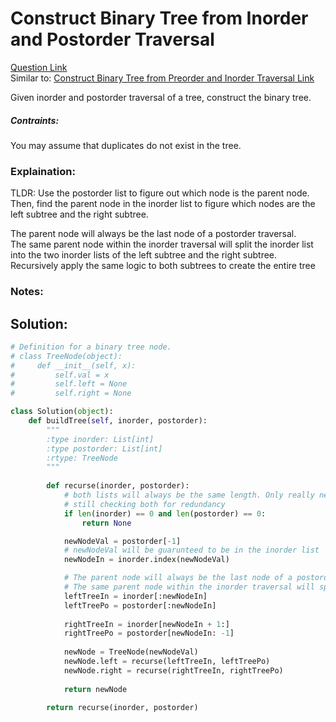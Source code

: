 # Construct Binary Tree from Inorder and Postorder Traversal

[Question Link](https://leetcode.com/explore/learn/card/data-structure-tree/133/conclusion/942/)    
Similar to: [Construct Binary Tree from Preorder and Inorder Traversal Link](https://leetcode.com/explore/learn/card/data-structure-tree/133/conclusion/943/)  

Given inorder and postorder traversal of a tree, construct the binary tree.

##### Contraints:
You may assume that duplicates do not exist in the tree.

### Explaination:
TLDR: Use the postorder list to figure out which node is the parent node. Then, find the parent node in the inorder list to figure which nodes are the left subtree and the right subtree.  

The parent node will always be the last node of a postorder traversal.  
The same parent node within the inorder traversal will split the inorder list into the two inorder lists of the left subtree and the right subtree.  
Recursively apply the same logic to both subtrees to create the entire tree

### Notes:


## Solution:
```Python
# Definition for a binary tree node.
# class TreeNode(object):
#     def __init__(self, x):
#         self.val = x
#         self.left = None
#         self.right = None

class Solution(object):
    def buildTree(self, inorder, postorder):
        """
        :type inorder: List[int]
        :type postorder: List[int]
        :rtype: TreeNode
        """
        
        def recurse(inorder, postorder):
            # both lists will always be the same length. Only really need to check 1
            # still checking both for redundancy
            if len(inorder) == 0 and len(postorder) == 0:
                return None 

            newNodeVal = postorder[-1]
            # newNodeVal will be guarunteed to be in the inorder list
            newNodeIn = inorder.index(newNodeVal)

   			# The parent node will always be the last node of a postorder traversal.  
			# The same parent node within the inorder traversal will split the inorder list into the two inorder lists of the left subtree and the right subtree.  
            leftTreeIn = inorder[:newNodeIn]
            leftTreePo = postorder[:newNodeIn]
            
            rightTreeIn = inorder[newNodeIn + 1:]
            rightTreePo = postorder[newNodeIn: -1]
            
            newNode = TreeNode(newNodeVal)
            newNode.left = recurse(leftTreeIn, leftTreePo)
            newNode.right = recurse(rightTreeIn, rightTreePo)
            
            return newNode
    
        return recurse(inorder, postorder)
```
